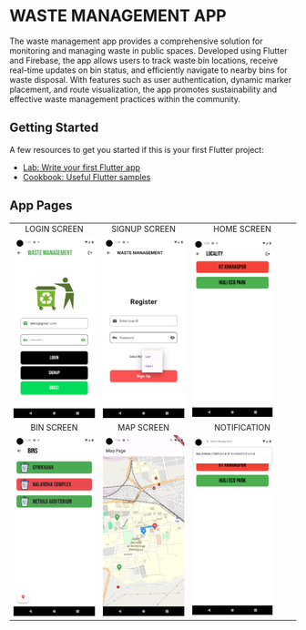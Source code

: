 # WASTE MANAGEMENT APP

The waste management app provides a comprehensive solution for monitoring and managing waste in public spaces. Developed using Flutter and Firebase, the app allows users to track waste bin locations, receive real-time updates on bin status, and efficiently navigate to nearby bins for waste disposal. With features such as user authentication, dynamic marker placement, and route visualization, the app promotes sustainability and effective waste management practices within the community.

## Getting Started

A few resources to get you started if this is your first Flutter project:

- [Lab: Write your first Flutter app](https://docs.flutter.dev/get-started/codelab)
- [Cookbook: Useful Flutter samples](https://docs.flutter.dev/cookbook)

## App Pages

<table>
  <tr>
    <td style="text-align: center;">LOGIN SCREEN</td>
    <td style="text-align: center;">SIGNUP SCREEN</td>
    <td style="text-align: center;">HOME SCREEN</td>
  </tr>
  <tr>
    <td><img src="assets/documentation/login.png" width="100%"></td>
    <td><img src="assets/documentation/SIGNUP SCREEN.png" width="100%"></td>
    <td><img src="assets/documentation/HOMESCREEN.png" width="80%"></td>
  </tr>
  <tr>
    <td style="text-align: center;">BIN SCREEN</td>
    <td style="text-align: center;">MAP SCREEN</td>
    <td style="text-align: center;">NOTIFICATION</td>
  </tr>
  <tr>
    <td><img src="assets/documentation/BIN SCREEN.png" width="100%"></td>
    <td><img src="assets/documentation/MAP SCREEN.png" width="100%"></td>
    <td><img src="assets/documentation/NOTIFICATION.png" width="80%"></td>
  </tr>
</table>


